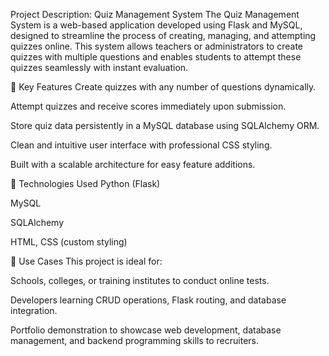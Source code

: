 Project Description: Quiz Management System
The Quiz Management System is a web-based application developed using Flask and MySQL, designed to streamline the process of creating, managing, and attempting quizzes online. This system allows teachers or administrators to create quizzes with multiple questions and enables students to attempt these quizzes seamlessly with instant evaluation.

🔷 Key Features
Create quizzes with any number of questions dynamically.

Attempt quizzes and receive scores immediately upon submission.

Store quiz data persistently in a MySQL database using SQLAlchemy ORM.

Clean and intuitive user interface with professional CSS styling.

Built with a scalable architecture for easy feature additions.

🔷 Technologies Used
Python (Flask)

MySQL

SQLAlchemy

HTML, CSS (custom styling)

🔷 Use Cases
This project is ideal for:

Schools, colleges, or training institutes to conduct online tests.

Developers learning CRUD operations, Flask routing, and database integration.

Portfolio demonstration to showcase web development, database management, and backend programming skills to recruiters.
